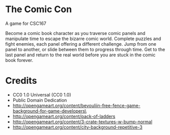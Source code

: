 # The Comic Con

A game for CSC167

Become a comic book character as you traverse comic panels and manipulate time to escape the bizarre comic world. Complete puzzles and fight enemies, each panel offering a different challenge. Jump from one panel to another, or slide between them to progress through time. Get to the last panel and return to the real world before you are stuck in the comic book forever.


# Credits
* CC0 1.0 Universal (CC0 1.0) 
* Public Domain Dedication
* http://opengameart.org/content/bevouliin-free-fence-game-background-for-game-developers\
* http://opengameart.org/content/pack-of-ladders
* http://opengameart.org/content/3-crate-textures-w-bump-normal
* http://opengameart.org/content/city-background-repetitive-3